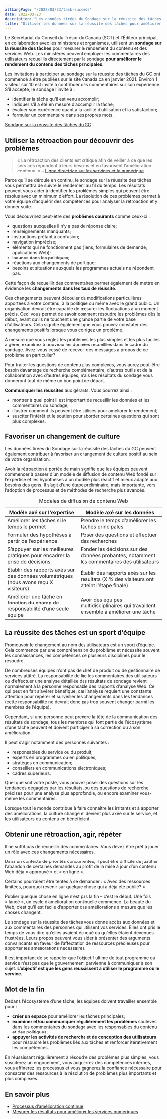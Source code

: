 ```yaml
---
altLangPage: "/2022/03/23/task-success"
date: 2022-03-23
description: "Les données tirées du Sondage sur la réussite des tâches du GC peuvent contribuer à favoriser un changement de culture positif dans votre organisation."
title: "Utiliser les données sur la réussite des tâches pour améliorer l'expérience des utilisateurs"
---
```


Le Secrétariat du Conseil du Trésor du Canada (SCT) et l’Éditeur principal, en collaboration avec les ministères et organismes, utilisent un **sondage sur la réussite des tâches** pour mesurer le rendement du contenu et des services Web. Les ministères peuvent employer les commentaires des utilisateurs recueillis directement par le sondage **pour améliorer le rendement du contenu des tâches principales.**

Les invitations à participer au sondage sur la réussite des tâches du GC ont commencé à être publiées sur le site Canada.ca en janvier 2021. Environ 1 visiteur sur 10 est invité à contribuer des commentaires sur son expérience. S’il accepte, le sondage l’invite à&nbsp;:


- identifier la tâche qu’il est venu accomplir;
- indiquer s’il a été en mesure d’accomplir la tâche;
- évaluer son expérience quant à la facilité d’utilisation et la satisfaction;
- formuler un commentaire dans ses propres mots.

[Sondage sur la réussite des tâches du GC](https://conception.canada.ca/amelioration-continue/mesure/SRTGC.html)

## Utiliser la rétroaction pour découvrir des problèmes

> «&nbsp;La rétroaction des clients est critique afin de veiller à ce que les services répondent à leurs besoins et en favorisent l’amélioration continue.&nbsp;» – [Ligne directrice sur les services et le numérique](https://www.canada.ca/fr/gouvernement/systeme/gouvernement-numerique/ligne-directrice-services-numerique.html#ToC2_2)

>

Parce qu’il se déroule en continu, le sondage sur la réussite des tâches vous permettra de suivre le rendement au fil du temps. Les résultats peuvent vous aider à identifier les problèmes simples qui peuvent être résolus avec un minimum d’effort. La résolution de ces problèmes permet à votre équipe d’acquérir des compétences pour analyser la rétroaction et y donner suite.

Vous découvrirez peut-être des **problèmes courants** comme ceux-ci&nbsp;:


- questions auxquelles il n’y a pas de réponse claire;
- renseignements manquants;
- instructions prêtant à confusion;
- navigation imprécise;
- éléments qui ne fonctionnent pas (liens, formulaires de demande, applications Web);
- lacunes dans les politiques;
- réactions aux changements de politique;
- besoins et situations auxquels les programmes actuels ne répondent pas.

Cette façon de recueillir des commentaires permet également de mettre en évidence les **changements dans les taux de réussite**.

Ces changements peuvent découler de modifications particulières apportées à votre contenu, à la politique ou même avec le grand public. Un organisation devrait être capable de mesurer  les fluctuations à un moment précis. Ceci vous permet de savoir comment résoudre les problèmes dès le début, avant qu’ils ne touchent une grande partie de votre base d’utilisateurs. Cela signifie également que vous pouvez constater des changements positifs lorsque vous corrigez un problème.

À mesure que vous réglez les problèmes les plus simples et les plus faciles à gérer, examinez à nouveau les données recueillies dans le cadre du sondage. Avez-vous cessé de recevoir des messages à propos de ce problème en particulier?

Pour traiter les questions de contenu plus complexes, vous aurez peut-être besoin davantage de recherche complémentaire, d’autres outils et de la collaboration avec d’autres équipes, mais les résultats du sondage vous donneront tout de même un bon point de départ.

**Communiquer les réussites** aux gérants. Vous pourrez ainsi&nbsp;:


- montrer à quel point il est important de recueillir les données et les commentaires du sondage;
- illustrer comment ils peuvent être utilisés pour améliorer le rendement;
- susciter l’intérêt et le soutien pour aborder certaines questions qui sont plus complexes.

## Favoriser un changement de culture

Les données tirées du Sondage sur la réussite des tâches du GC peuvent également contribuer à favoriser un changement de culture positif au sein de votre organisation.

Avoir la rétroaction à portée de main signifie que les équipes peuvent commencer à passer d’un modèle de diffusion de contenu Web fondé sur l’expertise et les hypothèses à un modèle plus réactif et mieux adapté aux besoins des gens. Il s’agit d’une étape préliminaire, mais importante, vers l’adoption de processus et de méthodes de recherche plus avancés.

<table class="table table-bordered">
    <caption>Modèles de diffusion de contenu Web</caption>
<thead>
    <tr>
        <th>Modèle axé sur l'expertise</th>
        <th>Modèle axé sur les données</th>
    </tr>
</thead>
<tbody>
    <tr>
        <td>Améliorer les tâches si le temps le permet</td>
        <td>Prendre le temps d’améliorer les tâches principales</td>
    </tr>
    <tr>
        <td>Formuler des hypothèses à partir de l’expérience</td>
        <td>Poser des questions et effectuer des recherches</td>
    </tr>
    <tr>
        <td>S’appuyer sur les meilleures pratiques pour encadrer la prise de décisions</td>
        <td>Fonder les décisions sur des données probantes, notamment les commentaires des utilisateurs</td>
    </tr>
    <tr>
        <td>Établir des rapports axés sur des données volumétriques (nous avons reçu X visiteurs)</td>
        <td>Établir des rapports axés sur les résultats (X % des visiteurs ont atteint l’étape finale)</td>
    </tr>
    <tr>
        <td>Améliorer une tâche en fonction du champ de responsabilité d’une seule équipe</td>
        <td>Avoir des équipes multidisciplinaires qui travaillent ensemble à améliorer une tâche</td>
    </tr>
    </tbody>
</table>

## La réussite des tâches est un sport d’équipe

Promouvoir le changement au nom des utilisateurs est un sport d’équipe. Cela commence par une compréhension du problème et nécessite souvent les connaissances, les compétences de plusieurs disciplines pour le résoudre.

De nombreuses équipes n’ont pas de chef de produit ou de gestionnaire de services attitré. La responsabilité de lire les commentaires des utilisateurs ou d’effectuer une analyse détaillée des résultats de sondage revient normalement à la personne responsable des rapports d’analyse Web. Ce qui peut en fait s’avérer bénéfique, car l’analyse requiert une constante attention pour repérer et surveiller les changements dans les tendances (cette responsabilité ne devrait donc pas trop souvent changer parmi les membres de l’équipe).

Cependant, si une personne peut prendre la tête de la communication des résultats de sondage, tous les membres qui font partie de l’écosystème d’une tâche peuvent et doivent participer à sa correction ou à son amélioration.

Il peut s’agir notamment des personnes suivantes&nbsp;:


- responsables du service ou du produit;
- experts en programmes ou en politiques;
- stratèges en communication;
- conseillers en communications électroniques;
- cadres supérieurs.

Quel que soit votre poste, vous pouvez poser des questions sur les tendances dégagées par les résultats, ou des questions de recherche précises pour une analyse plus approfondie, ou encore examiner vous-même les commentaires.

Lorsque tout le monde contribue à faire connaître les irritants et à apporter des améliorations, la culture change et devient plus axée sur le service, et les utilisateurs du contenu en bénéficient.

## Obtenir une rétroaction, agir, répéter

Il ne suffit pas de recueillir des commentaires. Vous devez être prêt à jouer un rôle avec ces changements nécessaires.

Dans un contexte de priorités concurrentes, il peut être difficile de justifier l’abandon de certaines demandes au profit de la mise à jour d’un contenu Web déjà «&nbsp;approuvé&nbsp;» et «&nbsp;en ligne&nbsp;».


Certains pourraient être tentés à se demander&nbsp;: «&nbsp;Avec des ressources limitées, pourquoi revenir sur quelque chose qui a déjà été publié?&nbsp;»


Publier quelque chose en ligne n’est pas la fin – c’est le début. Une fois «&nbsp;lancé&nbsp;», un cycle d’amélioration continuelle commence. La beauté du Web, c’est qu’il est facile d’apporter des améliorations à mesure que les choses changent.


Le sondage sur la réussite des tâches vous donne accès aux données et aux commentaires des personnes qui utilisent vos services. Elles ont pris le temps de vous dire qu’elles avaient échoué ou qu’elles étaient devenues frustrées. Leurs propos peuvent vous aider à présenter des arguments convaincants en faveur de l’affectation de ressources précieuses pour apporter les améliorations nécessaires.

Il est important de se rappeler que l’objectif ultime de tout programme ou service n’est pas que le gouvernement parvienne à communiquer à son sujet. **L’objectif est que les gens réussissent à utiliser le programme ou le service.**

## Mot de la fin

Dedans l’écosystème d’une tâche, les équipes doivent travailler ensemble pour&nbsp;:


- **créer un espace** pour améliorer les tâches principales;
- **examiner et/ou communiquer régulièrement les problèmes** soulevés dans les commentaires du sondage avec les responsables du contenu et des politiques;
- **appuyer les activités de recherche et de conception des utilisateurs** pour résoudre les problèmes liés aux tâches et renforcer itérativement les compétences.

En réussissant régulièrement à résoudre des problèmes plus simples, vous susciterez un engouement, vous acquerrez des compétences internes, vous affinerez les processus et vous gagnerez la confiance nécessaire pour consacrer des ressources à la résolution de problèmes plus importants et plus complexes.

## En savoir plus

- [Processus d’amélioration continue](https://conception.canada.ca/amelioration-continue.html)
- [Mesurer les résultats pour améliorer les services numériques](https://blogue.canada.ca/2018/02/23/mesurer-resultats-ameliorer-services-numeriques)
